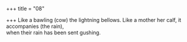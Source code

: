 +++
title = "08"

+++
Like a bawling (cow) the lightning bellows. Like a mother her calf, it  accompanies (the rain),  
when their rain has been sent gushing.  